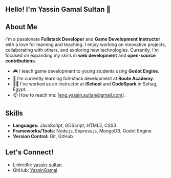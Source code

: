 ## Hello! I'm Yassin Gamal Sultan 👋

## About Me

I'm a passionate **Fullstack Developer** and **Game Development Instructor** with a love for learning and teaching. I enjoy working on innovative projects, collaborating with others, and exploring new technologies. Currently, I'm focused on expanding my skills in **web development** and **open-source contributions**.

- 🎮 I teach game development to young students using **Godot Engine**.
- 🌱 I’m currently learning full-stack development at **Route Academy**.
- 👨‍🏫 I've worked as an instructor at **iSchool** and **CodeSpark** in Sohag, Egypt.
- 📫 How to reach me: [eng.yassin.sultan@gmail.com].

## Skills
- **Languages:** JavaScript, GDScript, HTML5, CSS3
- **Frameworks/Tools:** Node.js, Express.js, MongoDB, Godot Engine
- **Version Control:** Git, GitHub

  
## Let's Connect!
- LinkedIn: [yassin-sultan](https://www.linkedin.com/in/yassin-sultan/)
- GitHub: [YassinGamal](https://github.com/YassinSultan)
